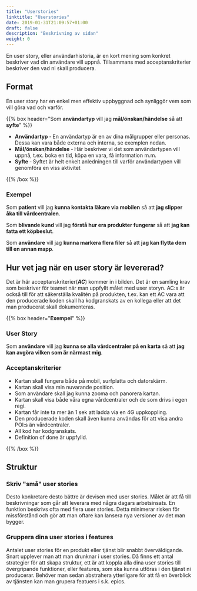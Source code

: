 ```yaml
---
title: "Userstories"
linktitle: "Userstories"
date: 2019-01-31T21:09:57+01:00
draft: false
description: "Beskrivning av sidan"
weight: 0
---
```

En user story, eller användarhistoria, är en kort mening som konkret beskriver vad din användare vill uppnå. Tillsammans med acceptanskriterier beskriver den vad ni skall producera.


## Format

En user story har en enkel men effektiv uppbyggnad och synliggör vem som vill göra vad och varför.

{{% box header="Som **användartyp** vill jag **mål/önskan/händelse** så att **syfte**" %}}

 - **Användartyp** ‐ En användartyp är en av dina målgrupper eller personas. Dessa kan vara både externa och interna, se exemplen nedan.
 - **Mål/önskan/händelse** ‐ Här beskriver vi det som användartypen vill uppnå, t.ex. boka en tid, köpa en vara, få information m.m.
 - **Syfte** ‐ Syftet är helt enkelt anledningen till varför användartypen vill genomföra en viss aktivitet


{{% /box %}}

### Exempel

Som **patient** vill jag **kunna kontakta läkare via mobilen** så att **jag slipper åka till vårdcentralen**.

Som **blivande kund** vill jag **förstå hur era produkter fungerar** så att **jag kan fatta ett köpbeslut**.

Som **användare** vill jag **kunna markera flera filer** så att **jag kan flytta dem till en annan mapp**.

## Hur vet jag när en user story är levererad?
Det är här acceptanskriterier(***AC***) kommer in i bilden. Det är en samling krav som beskriver för teamet när man uppfyllt målet med user storyn. AC:s är också till för att säkerställa kvalitén på produkten, t.ex. kan ett AC vara att den producerade koden skall ha kodgranskats av en kollega eller att det man producerat skall dokumenteras.

{{% box header="**Exempel**" %}}
### User Story
Som **användare** vill jag **kunna se alla vårdcentraler på en karta** så att **jag kan avgöra vilken som är närmast mig**.

### Acceptanskriterier
- Kartan skall fungera både på mobil, surfplatta och datorskärm.
- Kartan skall visa min nuvarande position.
- Som användare skall jag kunna zooma och panorera kartan.
- Kartan skall visa både våra egna vårdcentraler och de som drivs i egen regi.
- Kartan får inte ta mer än 1 sek att ladda via en 4G uppkoppling.
- Den producerade koden skall även kunna användas för att visa andra POI:s än vårdcentraler.
- All kod har kodgranskats.
- Definition of done är uppfylld.

{{% /box %}}

## Struktur

### Skriv "små" user stories
Desto konkretare desto bättre är devisen med user stories. Målet är att få till beskrivningar som går att leverara med några dagars arbetsinsats. En funktion beskrivs ofta med flera user stories. Detta minimerar risken för missförstånd och gör att man oftare kan lansera nya versioner av det man bygger.

### Gruppera dina user stories i features
Antalet user stories för en produkt eller tjänst blir snabbt överväldigande. Snart upplever man att man drunknar i user stories. Då finns ett antal strategier för att skapa struktur, ett är att koppla alla dina user stories till övergripande funktioner, eller features, som ska kunna utföras i den tjänst ni producerar. Behöver man sedan abstrahera ytterligare för att få en överblick av tjänsten kan man grupera featuers i s.k. epics.
